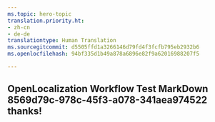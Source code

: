 ```yaml
---
ms.topic: hero-topic
translation.priority.ht:
- zh-cn
- de-de
translationtype: Human Translation
ms.sourcegitcommit: d5505ffd1a3266146d79fd4f3fcfb795eb2932b6
ms.openlocfilehash: 94bf335d1b49a878a6896e82f9a62016988207f5

---
```

## OpenLocalization Workflow Test MarkDown 8569d79c-978c-45f3-a078-341aea974522 thanks!



<!--HONumber=Sep16_HO1-->


